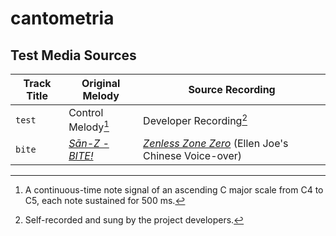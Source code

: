 # cantometria

## Test Media Sources
|Track Title|Original Melody|Source Recording|
|-|-|-|
|`test`|Control Melody[^1]|Developer Recording[^2]|
|`bite`|[*Sān-Z - BITE!*](https://open.spotify.com/album/2CtVCZzIc9ujfohxzF5WwK)|[*Zenless Zone Zero*](https://zenless.hoyoverse.com/en-us/) (Ellen Joe's Chinese Voice-over)|

[^1]: A continuous-time note signal of an ascending C major scale from C4 to C5, each note sustained for 500 ms.
[^2]: Self-recorded and sung by the project developers.
